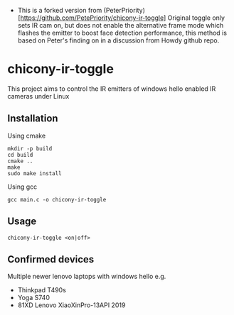 * This is a forked version from (PeterPriority)[https://github.com/PetePriority/chicony-ir-toggle]
Original toggle only sets IR cam on, but does not enable the alternative frame mode which flashes the emitter to boost face detection performance, this method is based on Peter's finding on in a discussion from Howdy github repo.

# chicony-ir-toggle
This project aims to control the IR emitters of windows hello enabled IR cameras under Linux

## Installation

Using cmake
```
mkdir -p build
cd build
cmake ..
make
sudo make install
```

Using gcc
```
gcc main.c -o chicony-ir-toggle
```

## Usage

```
chicony-ir-toggle <on|off>
```

## Confirmed devices 
Multiple newer lenovo laptops with windows hello e.g.
* Thinkpad T490s
* Yoga S740
* 81XD Lenovo XiaoXinPro-13API 2019 
